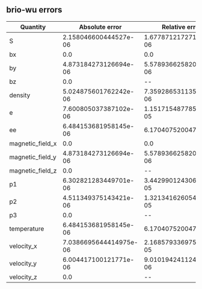 ## brio-wu errors
| Quantity | Absolute error | Relative error |
| -------- | --------- | --------- |
| S | 2.158046600444527e-06 | 1.6778712172714539e-06 |
| bx | 0.0 | 0.0 |
| by | 4.873184273126694e-06 | 5.578936625820112e-06 |
| bz | 0.0 | -- |
| density | 5.024875601762242e-06 | 7.359286531135346e-06 |
| e | 7.600805037387102e-06 | 1.151715487785573e-05 |
| ee | 6.484153681958145e-06 | 6.17040752004744e-06 |
| magnetic_field_x | 0.0 | 0.0 |
| magnetic_field_y | 4.873184273126694e-06 | 5.578936625820112e-06 |
| magnetic_field_z | 0.0 | -- |
| p1 | 6.302821283449701e-06 | 3.442990124306843e-05 |
| p2 | 4.511349375143421e-06 | 1.3213416260545336e-05 |
| p3 | 0.0 | -- |
| temperature | 6.484153681958145e-06 | 6.17040752004744e-06 |
| velocity_x | 7.0386695644414975e-06 | 2.168579336975816e-05 |
| velocity_y | 6.004417100121771e-06 | 9.010194241124697e-06 |
| velocity_z | 0.0 | -- |
